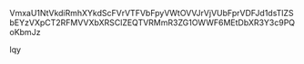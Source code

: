 VmxaU1NtVkdiRmhXYkdScFVrVTFVbFpyVWtOVVJrVjVUbFprVDFJd1dsTlZS
bEYzVXpCT2RFMVVXbXRSClZEQTVRMmR3ZG1OWWF6MEtDbXR3Y3c9PQoKbmJz

lqy
